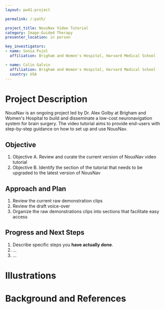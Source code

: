 ```yaml
---
layout: pw41-project

permalink: /:path/

project_title: NousNav Video Tutorial
category: Image-Guided Therapy
presenter_location: in person

key_investigators:
- name: Sonia Pujol
  affiliation: Brigham and Women's Hospital, Harvard Medical School

- name: Colin Galvin
  affiliation: Brigham and Women's Hospital, Harvard Medical School
  country: USA
---
```


# Project Description

NousNav is an ongoing project led by Dr. Alex Golby at Brigham and Women's Hospital to build and disseminate a low-cost neuronavigation system for brain surgery.
The video tutorial aims to provide end-users with step-by-step guidance on how to set up and use NousNav. 

## Objective

<!-- Describe here WHAT you would like to achieve (what you will have as end result). -->

1. Objective A. Review and curate the current version of NousNav video tutorial
1. Objective B. Identify the section of the tutorial that needs to be upgraded to the latest version of NousNav

## Approach and Plan

<!-- Describe here HOW you would like to achieve the objectives stated above. -->

1. Review the current raw demonstration clips
1. Review the draft voice-over
1. Organize the raw demonstrations clips into sections that facilitate easy access

## Progress and Next Steps

<!-- Update this section as you make progress, describing of what you have ACTUALLY DONE.
     If there are specific steps that you could not complete then you can describe them here, too. -->

1. Describe specific steps you **have actually done**.
1. ...
1. ...

# Illustrations

<!-- Add pictures and links to videos that demonstrate what has been accomplished.
![Description of picture](Example2.jpg)
![Some more images](Example2.jpg)
-->

# Background and References

<!-- If you developed any software, include link to the source code repository.
     If possible, also add links to sample data, and to any relevant publications. -->
